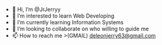 - 👋 Hi, I’m @JrJerryy
- 👀 I’m interested to learn Web Developing
- 🌱 I’m currently learning Information Systems
- 💞️ I’m looking to collaborate on who willing to guide me
- 📫 How to reach me >(GMAIL) deleonjerry63@gmail.com

<!---
JrJerryy/JrJerryy is a ✨ special ✨ repository because its `README.md` (this file) appears on your GitHub profile.
You can click the Preview link to take a look at your changes.
--->
